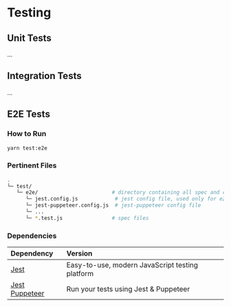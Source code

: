 # Testing

## Unit Tests

...

## Integration Tests

...

## E2E Tests

### How to Run

```bash
yarn test:e2e
```

### Pertinent Files

```bash
.
└─ test/
   └─ e2e/                        # directory containing all spec and config files
      └─ jest.config.js            # jest config file, used only for e2e tests
      └─ jest-puppeteer.config.js  # jest-puppeteer config file
      └─ ...
      └─ *.test.js                # spec files
```

### Dependencies

| Dependency                                                      | Version                                         |
| :-------------------------------------------------------------- | :---------------------------------------------- |
| [Jest](https://jestjs.io/)                                      | Easy-to-use, modern JavaScript testing platform |
| [Jest Puppeteer](https://github.com/smooth-code/jest-puppeteer) | Run your tests using Jest & Puppeteer           |
